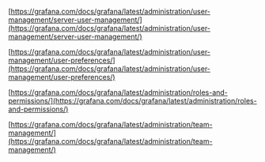 
[https://grafana.com/docs/grafana/latest/administration/user-management/server-user-management/](https://grafana.com/docs/grafana/latest/administration/user-management/server-user-management/)

[https://grafana.com/docs/grafana/latest/administration/user-management/user-preferences/](https://grafana.com/docs/grafana/latest/administration/user-management/user-preferences/)

[https://grafana.com/docs/grafana/latest/administration/roles-and-permissions/](https://grafana.com/docs/grafana/latest/administration/roles-and-permissions/)

[https://grafana.com/docs/grafana/latest/administration/team-management/](https://grafana.com/docs/grafana/latest/administration/team-management/)


